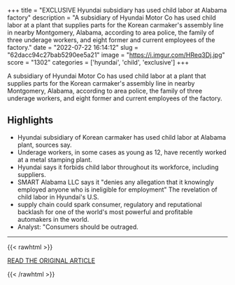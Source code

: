 +++
title = "EXCLUSIVE Hyundai subsidiary has used child labor at Alabama factory"
description = "A subsidiary of Hyundai Motor Co has used child labor at a plant that supplies parts for the Korean carmaker's assembly line in nearby Montgomery, Alabama, according to area police, the family of three underage workers, and eight former and current employees of the factory."
date = "2022-07-22 16:14:12"
slug = "62dacc94c27bab5290ee5a21"
image = "https://i.imgur.com/HReq3Dj.jpg"
score = "1302"
categories = ['hyundai', 'child', 'exclusive']
+++

A subsidiary of Hyundai Motor Co has used child labor at a plant that supplies parts for the Korean carmaker's assembly line in nearby Montgomery, Alabama, according to area police, the family of three underage workers, and eight former and current employees of the factory.

## Highlights

- Hyundai subsidiary of Korean carmaker has used child labor at Alabama plant, sources say.
- Underage workers, in some cases as young as 12, have recently worked at a metal stamping plant.
- Hyundai says it forbids child labor throughout its workforce, including suppliers.
- SMART Alabama LLC says it "denies any allegation that it knowingly employed anyone who is ineligible for employment" The revelation of child labor in Hyundai's U.S.
- supply chain could spark consumer, regulatory and reputational backlash for one of the world's most powerful and profitable automakers in the world.
- Analyst: "Consumers should be outraged.

---

{{< rawhtml >}}
  <p class="article-category">
    <a target="_blank" href="https://www.reuters.com/world/us/exclusive-hyundai-subsidiary-has-used-child-labor-alabama-factory-2022-07-22/">READ THE ORIGINAL ARTICLE</a>
  </p>
{{< /rawhtml >}}
